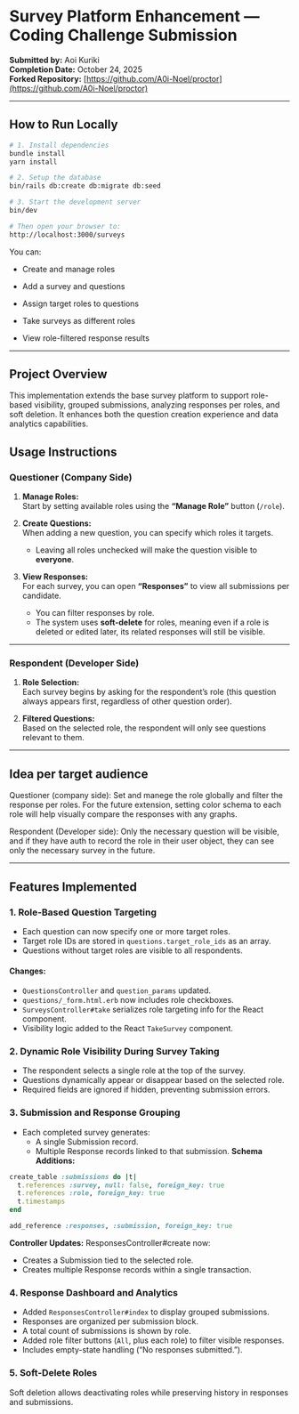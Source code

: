 # Survey Platform Enhancement — Coding Challenge Submission

**Submitted by:** Aoi Kuriki  
**Completion Date:** October 24, 2025  
**Forked Repository:** [https://github.com/A0i-Noel/proctor](https://github.com/A0i-Noel/proctor)

---

## How to Run Locally

```bash
# 1. Install dependencies
bundle install
yarn install

# 2. Setup the database
bin/rails db:create db:migrate db:seed

# 3. Start the development server
bin/dev

# Then open your browser to:
http://localhost:3000/surveys
```

You can:

- Create and manage roles

- Add a survey and questions

- Assign target roles to questions

- Take surveys as different roles

- View role-filtered response results

---

## Project Overview

This implementation extends the base survey platform to support role-based visibility, grouped submissions, analyzing responses per roles, and soft deletion.
It enhances both the question creation experience and data analytics capabilities.

## Usage Instructions

### Questioner (Company Side)

1. **Manage Roles:**  
   Start by setting available roles using the **“Manage Role”** button (`/role`).

2. **Create Questions:**  
   When adding a new question, you can specify which roles it targets.  
   - Leaving all roles unchecked will make the question visible to **everyone**.

3. **View Responses:**  
   For each survey, you can open **“Responses”** to view all submissions per candidate.  
   - You can filter responses by role.  
   - The system uses **soft-delete** for roles, meaning even if a role is deleted or edited later, its related responses will still be visible.

---

### Respondent (Developer Side)

1. **Role Selection:**  
   Each survey begins by asking for the respondent’s role (this question always appears first, regardless of other question order).

2. **Filtered Questions:**  
   Based on the selected role, the respondent will only see questions relevant to them.

---

## Idea per target audience

Questioner (company side): Set and manege the role globally and filter the response per roles. For the future extension, setting color schema to each role will help visually compare the responses with any graphs.

Respondent (Developer side): Only the necessary question will be visible, and if they have auth to record the role in their user object, they can see only the necessary survey in the future.

---

## Features Implemented

### 1. Role-Based Question Targeting
- Each question can now specify one or more target roles.
- Target role IDs are stored in `questions.target_role_ids` as an array.
- Questions without target roles are visible to all respondents.
#### Changes:
- `QuestionsController` and `question_params` updated.
- `questions/_form.html.erb` now includes role checkboxes.
- `SurveysController#take` serializes role targeting info for the React component.
- Visibility logic added to the React `TakeSurvey` component.

### 2. Dynamic Role Visibility During Survey Taking
- The respondent selects a single role at the top of the survey.
- Questions dynamically appear or disappear based on the selected role.
- Required fields are ignored if hidden, preventing submission errors.

### 3. Submission and Response Grouping
- Each completed survey generates:
   - A single Submission record.
   - Multiple Response records linked to that submission.
__Schema Additions:__

```ruby
create_table :submissions do |t|
  t.references :survey, null: false, foreign_key: true
  t.references :role, foreign_key: true
  t.timestamps
end

add_reference :responses, :submission, foreign_key: true
```

__Controller Updates:__
ResponsesController#create now:
- Creates a Submission tied to the selected role.
- Creates multiple Response records within a single transaction.

### 4. Response Dashboard and Analytics
- Added `ResponsesController#index` to display grouped submissions.
- Responses are organized per submission block.
- A total count of submissions is shown by role.
- Added role filter buttons (`All`, plus each role) to filter visible responses.
- Includes empty-state handling (“No responses submitted.”).

### 5. Soft-Delete Roles
Soft deletion allows deactivating roles while preserving history in responses and submissions.